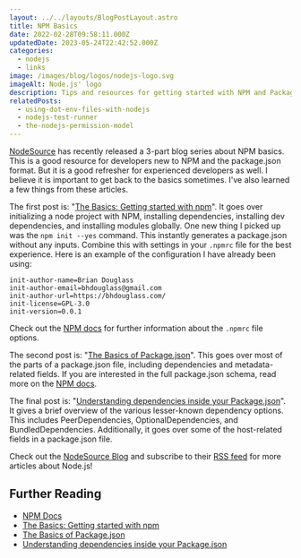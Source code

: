 ```yaml
---
layout: ../../layouts/BlogPostLayout.astro
title: NPM Basics
date: 2022-02-28T09:58:11.000Z
updatedDate: 2023-05-24T22:42:52.000Z
categories:
  - nodejs
  - links
image: /images/blog/logos/nodejs-logo.svg
imageAlt: Node.js' logo
description: Tips and resources for getting started with NPM and Package.json.
relatedPosts:
  - using-dot-env-files-with-nodejs
  - nodejs-test-runner
  - the-nodejs-permission-model
---
```


[NodeSource](https://nodesource.com/) has recently released a 3-part blog series
about NPM basics. This is a good resource for developers new to NPM and the package.json
format. But it is a good refresher for experienced developers as well. I believe
it is important to get back to the basics sometimes. I've also learned a few things
from these articles.

The first post is: "[The Basics: Getting started with npm](https://nodesource.com/blog/the-basics-getting-started-with-npm)".
It goes over initializing a node project with NPM, installing dependencies, installing
dev dependencies, and installing modules globally. One new thing I picked up was the
`npm init --yes` command. This instantly generates a package.json without any inputs.
Combine this with settings in your `.npmrc` file for the best experience. Here is an example
of the configuration I have already been using:

```plaintext
init-author-name=Brian Douglass
init-author-email=bhdouglass@gmail.com
init-author-url=https://bhdouglass.com/
init-license=GPL-3.0
init-version=0.0.1
```

Check out the [NPM docs](https://docs.npmjs.com/cli/v10/using-npm/config#init-author-email)
for further information about the `.npmrc` file options.

The second post is: "[The Basics of Package.json](https://nodesource.com/blog/the-basics-of-package-json)".
This goes over most of the parts of a package.json file, including dependencies
and metadata-related fields. If you are interested in the full package.json schema,
read more on the [NPM docs](https://docs.npmjs.com/cli/v10/configuring-npm/package-json).

The final post is: "[Understanding dependencies inside your Package.json](https://nodesource.com/blog/understanding-dependencies-inside-your-packagejson)".
It gives a brief overview of the various lesser-known dependency options. This includes
PeerDependencies, OptionalDependencies, and BundledDependencies. Additionally,
it goes over some of the host-related fields in a package.json file.

Check out the [NodeSource Blog](https://nodesource.com/blog) and subscribe to their
[RSS feed](https://nodesource.com/blog/rss) for more articles about Node.js!

## Further Reading

- [NPM Docs](https://docs.npmjs.com/)
- [The Basics: Getting started with npm](https://nodesource.com/blog/the-basics-getting-started-with-npm)
- [The Basics of Package.json](https://nodesource.com/blog/the-basics-of-package-json)
- [Understanding dependencies inside your Package.json](https://nodesource.com/blog/understanding-dependencies-inside-your-packagejson)
